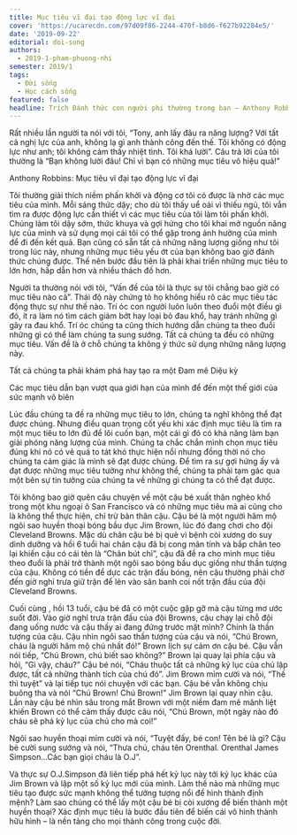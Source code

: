 ```yaml
---
title: Mục tiêu vĩ đại tạo động lực vĩ đại
cover: 'https://ucarecdn.com/97d09f86-2244-470f-b8d6-f627b92284e5/'
date: '2019-09-22'
editorial: doi-song
authors:
  - 2019-1-pham-phuong-nhi
semester: 2019/1
tags:
  - Đời sống
  - Học cách sống
featured: false
headline: Trích Đánh thức con người phi thường trong bạn – Anthony Robbins
---
```

Rất nhiều lần người ta nói với tôi, “Tony, anh lấy đâu ra năng lượng? Với tất cả nghị lực của anh, không lạ gì anh thành công đến thế. Tôi không có động lực như anh; tôi không cảm thấy nhiệt tình. Tôi khá lười”. Câu trả lời của tôi thường là “Bạn không lười đâu! Chỉ vì bạn có những mục tiêu vô hiệu quả!”



Anthony Robbins: Mục tiêu vĩ đại tạo động lực vĩ đại

Tôi thường giải thích niềm phấn khởi và động cơ tôi có được là nhờ các mục tiêu của mình. Mỗi sáng thức dậy; cho dù tôi thấy uể oải vì thiếu ngủ, tôi vẫn tìm ra được động lực cần thiết vì các mục tiêu của tôi làm tôi phấn khởi. Chúng làm tôi dậy sớm, thức khuya và gợi hứng cho tôi khai mở nguồn năng lực của mình và sử dụng mọi cái tôi có thể gặp trong ảnh hưởng của mình để đi đến kết quả. Bạn cũng có sẵn tất cả những năng lượng giống như tôi trong lúc này, nhưng những mục tiêu yếu ớt của bạn không bao giờ đánh thức chúng được. Thế nên bước đầu tiên là phải khai triển những mục tiêu to lớn hơn, hấp dẫn hơn và nhiều thách đố hơn.



Người ta thường nói với tôi, “Vấn đề của tôi là thực sự tôi chẳng bao giờ có mục tiêu nào cả”. Thái độ này chứng tỏ họ không hiểu rõ các mục tiêu tác động thực sự như thế nào. Trí óc con người luôn luôn theo đuổi một điều gì đó, ít ra làm nó tìm cách giảm bớt hay loại bỏ đau khổ, hay tránh những gì gây ra đau khổ. Trí óc chúng ta cũng thích hướng dẫn chúng ta theo đuổi những gì có thể làm chúng ta sung sướng. Tất cả chúng ta đều có những mục tiêu. Vấn đề là ở chỗ chúng ta không ý thức sử dụng những năng lượng này.



Tất cả chúng ta phải khám phá hay tạo ra một Đam mê Diệu kỳ



Các mục tiêu dẫn bạn vượt qua giới hạn của mình để đến một thế giới của sức mạnh vô biên



Lúc đầu chúng ta đề ra những mục tiêu to lớn, chúng ta nghĩ không thể đạt được chúng. Nhưng điều quan trọng cốt yếu khi xác định mục tiêu là tìm ra một mục tiêu to lớn đủ để lôi cuốn bạn, một cái gì đó có khả năng làm bạn giải phóng năng lượng của mình. Chúng ta chắc chắn mình chọn mục tiêu đúng khi nó có vẻ quá to tát khó thực hiện nổi nhưng đồng thời nó cho chúng ta cảm giác là mình sẽ đạt được chúng. Để tìm ra sự gợi hứng ấy và đạt được những mục tiêu tưởng như không thể, chúng ta phải tạm gác qua một bên sự tin tưởng của chúng ta về những gì chúng ta có thể đạt được.



Tôi không bao giờ quên câu chuyện về một cậu bé xuất thân nghèo khổ trong một khu ngoại ô San Francisco và có những mục tiêu mà ai cũng cho là không thể thực hiện, chỉ trừ bản thân cậu. Cậu bé là một người hâm mộ ngôi sao huyền thoại bóng bầu dục Jim Brown, lúc đó đang chơi cho đội Cleveland Browns. Mặc dù chân cậu bé bị què vì bệnh còi xương do suy dinh dưỡng và hồi 6 tuổi hai chân cậu đã bị cong mãn tính và bắp chân teo lại khiến cậu có cái tên là “Chân bút chì”, cậu đã đề ra cho mình mục tiêu theo đuổi là phải trở thành một ngôi sao bóng bầu dục giống như thần tượng của cậu. Không có tiền để dực các trận đấu bóng, nên cậu thường phải chờ đến giờ nghỉ trưa giữ trận để lẻn vào sân banh coi nốt trận đấu của đội Cleveland Browns.



Cuối cùng , hồi 13 tuổi, cậu bé đã có một cuộc gặp gỡ mà cậu từng mơ ước suốt đời. Vào giờ nghỉ trưa trận đấu của đội Browns, cậu chạy lại chỗ đội đang uống nước và cậu thấy ai đang đứng trước mặt mình? Chính là thần tượng của cậu. Cậu nhìn ngôi sao thần tượng của cậu và nói, “Chú Brown, cháu là người hâm mộ chú nhất đó!” Brown lịch sự cảm ơn cậu bé. Cậu vẫn nói tiếp, “Chú Brown, chú biết sao không?” Brown lại quay lại phía cậu và hỏi, “Gì vậy, cháu?” Cậu bé nói, “Cháu thuộc tất cả những kỷ lục của chú lập được, tất cả những thành tích của chú đó”. Jim Brown mỉm cười và nói, “Thế thì tuyệt” và lại tiếp tục nói chuyện với các bạn. Cậu bé vẫn không chịu buông tha và nói “Chú Brown! Chú Brown!” Jim Brown lại quay nhìn cậu. Lần này cậu bé nhìn sâu trong mắt Brown với một niềm đam mê mãnh liệt khiến Brown có thể cảm thấy được câu nói, “Chú Brown, một ngày nào đó cháu sẽ phá kỷ lục của chú cho mà coi!”



Ngôi sao huyền thoại mỉm cười và nói, “Tuyệt đấy, bé con! Tên bé là gì? Cậu bé cười sung sướng và nói, “Thưa chú, cháu tên Orenthal. Orenthal James Simpson…Các bạn giọi cháu là O.J”.



Và thực sự O.J.Simpson đã liên tiếp phá hết kỷ lục này tới kỷ lục khác của Jim Brown và lập một số kỷ lục mới của mình. Làm thế nào mà những mục tiêu tạo được sức mạnh không thể tưởng tượng nổi để hình thành định mệnh? Làm sao chúng có thể lấy một cậu bé bị còi xương để biến thành một huyền thoại? Xác định mục tiêu là bước đầu tiên để biến cái vô hình thành hữu hình – là nền tảng cho mọi thành công trong cuộc đời.
